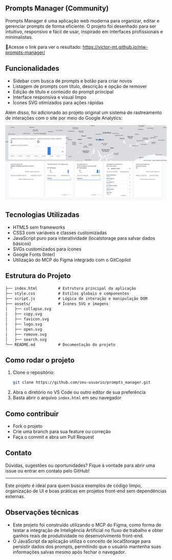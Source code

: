 ## Prompts Manager (Community)

Prompts Manager é uma aplicação web moderna para organizar, editar e gerenciar prompts de forma eficiente. O projeto foi desenhado para ser intuitivo, responsivo e fácil de usar, inspirado em interfaces profissionais e minimalistas.

🔗Acesse o link para ver o resultado: https://victor-mt.github.io/nlw-prompts-manager/

## Funcionalidades

- Sidebar com busca de prompts e botão para criar novos
- Listagem de prompts com título, descrição e opção de remover
- Edição de título e conteúdo do prompt principal
- Interface responsiva e visual limpo
- Ícones SVG otimizados para ações rápidas
  
Além disso, foi adicionado ao projeto original um sistema de rastreamento de interações com o site por meio do Google Analytics:

![Painel Google Analytics](assets/google-analytics.png)

## Tecnologias Utilizadas

- HTML5 sem frameworks
- CSS3 com variáveis e classes customizadas
- JavaScript puro para interatividade (localstorage para salvar dados básicos)
- SVGs customizados para ícones
- Google Fonts (Inter)
- Utilização do MCP do Figma integrado com o GitCopilot



## Estrutura do Projeto

```
├── index.html         # Estrutura principal da aplicação
├── style.css          # Estilos globais e componentes
├── script.js          # Lógica de interação e manipulação DOM
├── assets/            # Ícones SVG e imagens
│   ├── collapse.svg
│   ├── copy.svg
│   ├── favicon.svg
│   ├── logo.svg
│   ├── open.svg
│   ├── remove.svg
│   ├── search.svg
└── README.md          # Documentação do projeto
```

## Como rodar o projeto

1. Clone o repositório:
   ```sh
   git clone https://github.com/seu-usuario/prompts_manager.git
   ```
2. Abra o diretório no VS Code ou outro editor de sua preferência
3. Basta abrir o arquivo `index.html` em seu navegador

## Como contribuir

- Fork o projeto
- Crie uma branch para sua feature ou correção
- Faça o commit e abra um Pull Request

## Contato

Dúvidas, sugestões ou oportunidades? Fique à vontade para abrir uma issue ou entrar em contato pelo GitHub!

---

Este projeto é ideal para quem busca exemplos de código limpo, organização de UI e boas práticas em projetos front-end sem dependências externas.

## Observações técnicas

- Este projeto foi construído utilizando o MCP do Figma, como forma de testar a integração de Inteligência Artificial no fluxo de trabalho e obter ganhos reais de produtividade no desenvolvimento front-end.
- O JavaScript da aplicação utiliza o conceito de localStorage para persistir dados dos prompts, permitindo que o usuário mantenha suas informações salvas mesmo após fechar o navegador.






